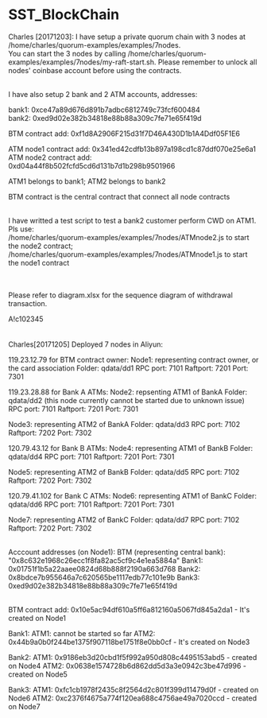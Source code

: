 # SST_BlockChain

Charles [20171203]: I have setup a private quorum chain with 3 nodes at /home/charles/quorum-examples/examples/7nodes. <br>
You can start the 3 nodes by calling /home/charles/quorum-examples/examples/7nodes/my-raft-start.sh. Please remember to unlock all nodes' coinbase account before using the contracts.
<br><br>

I have also setup 2 bank and 2 ATM accounts, addresses:<br>


bank1: 0xce47a89d676d891b7adbc6812749c73fcf600484<br>
bank2: 0xed9d02e382b34818e88b88a309c7fe71e65f419d<br>

BTM contract add: 0xf1d8A2906F215d31f7D46A430D1b1A4Ddf05F1E6<br>

ATM node1 contract add: 0x341ed42cdfb13b897a198cd1c87ddf070e25e6a1<br>
ATM node2 contract add: 0xd04a44f8b502fcfd5cd6d131b7d1b298b9501966<br>



ATM1 belongs to bank1; ATM2 belongs to bank2<br>



BTM contract is the central contract that connect all node contracts<br><br>

I have writted a test script to test a bank2 customer perform CWD on ATM1. Pls use:<br>
/home/charles/quorum-examples/examples/7nodes/ATMnode2.js to start the node2 contract;<br>
/home/charles/quorum-examples/examples/7nodes/ATMnode1.js to start the node1 contract<br>
<br><br>

Please refer to diagram.xlsx for the sequence diagram of withdrawal transaction.

A!c102345
<br><br><br>
Charles[20171205] Deployed 7 nodes in Aliyun:

119.23.12.79 for BTM contract owner:
Node1: representing contract owner, or the card association
Folder: qdata/dd1
RPC port: 7101
Raftport: 7201
Port: 7301

119.23.28.88 for Bank A ATMs:
Node2: repsenting ATM1 of BankA
Folder: qdata/dd2 (this node currently cannot be started due to unknown issue)
RPC port: 7101
Raftport: 7201
Port: 7301

Node3: representing ATM2 of BankA
Folder: qdata/dd3
RPC port: 7102
Raftport: 7202
Port: 7302

120.79.43.12 for Bank B ATMs:
Node4: representing ATM1 of BankB
Folder: qdata/dd4
RPC port: 7101
Raftport: 7201
Port: 7301

Node5: representing ATM2 of BankB
Folder: qdata/dd5
RPC port: 7102
Raftport: 7202
Port: 7302

120.79.41.102 for Bank C ATMs:
Node6: representing ATM1 of BankC
Folder: qdata/dd6
RPC port: 7101
Raftport: 7201
Port: 7301

Node7: representing ATM2 of BankC
Folder: qdata/dd7
RPC port: 7102
Raftport: 7202
Port: 7302
<br><br>

Acccount addresses (on Node1):
BTM (representing central bank): "0x8c632e1968c26ecc1f8fa82ac5cf9c4e1ea5884a"
Bank1: 0x01751f1b5a22aaee0824d68b888f2190a663d768
Bank2: 0x8bdce7b955646a7c620565be1117edb77c101e9b
Bank3: 0xed9d02e382b34818e88b88a309c7fe71e65f419d
<br><br>

BTM contract add: 0x10e5ac94df610a5ff6a812160a5067fd845a2da1 - It's created on Node1
<br>

Bank1:
ATM1: cannot be started so far
ATM2: 0x44b9a0b0f244be1375f907118be1751f8e0bb0cf - It's created on Node3

Bank2:
ATM1: 0x9186eb3d20cbd1f5f992a950d808c4495153abd5 - created on Node4
ATM2: 0x0638e1574728b6d862dd5d3a3e0942c3be47d996 - created on Node5

Bank3:
ATM1: 0xfc1cb1978f2435c8f2564d2c801f399d11479d0f - created on Node6
ATM2: 0xc2376f4675a774f120ea688c4756ae49a7020ccd - created on Node7





